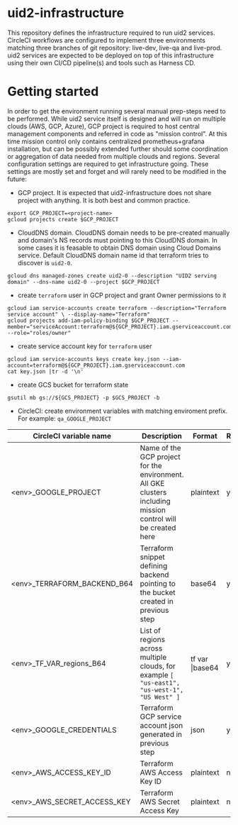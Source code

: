 # uid2-infrastructure
This repository defines the infrastructure required to run uid2 services. CircleCI workflows are configured to implement three environments matching three branches of git repository: live-dev, live-qa and live-prod.
uid2 services are expected to be deployed on top of this infrastructure using their own CI/CD pipeline(s) and tools such as Harness CD.

# Getting started
In order to get the environment running several manual prep-steps need to be performed. While uid2 service itself is designed and will run on multiple clouds (AWS, GCP, Azure), GCP project is required to host central management components and referred in code as "mission control". At this time mission control only contains centralized prometheus+grafana installation, but can be possibly extended further should some coordination or aggregation of data needed from multiple clouds and regions.
Several configuration settings are required to get infrastructure going. These settings are mostly set and forget and will rarely need to be modified in the future:
- GCP project. It is expected that uid2-infrastructure does not share project with anything. It is both best and common practice.
```
export GCP_PROJECT=<project-name>
gcloud projects create $GCP_PROJECT

```
- CloudDNS domain. CloudDNS domain needs to be pre-created manually and domain's NS records must pointing to this CloudDNS domain. In some cases it is feasable to obtain DNS domain using Cloud Domains service. Default CloudDNS domain name id that terraform tries to discover is `uid2-0`.
```
gcloud dns managed-zones create uid2-0 --description "UID2 serving domain" --dns-name uid2-0 --project $GCP_PROJECT
```
- create `terraform` user in GCP project and grant Owner permissions to it
```
gcloud iam service-accounts create terraform --description="Terraform service account" \ --display-name="Terraform"
gcloud projects add-iam-policy-binding $GCP_PROJECT --member="serviceAccount:terraform@${GCP_PROJECT}.iam.gserviceaccount.com" --role="roles/owner"
```
- create service account key for `terraform` user
```
gcloud iam service-accounts keys create key.json --iam-account=terraform@${GCP_PROJECT}.iam.gserviceaccount.com
cat key.json |tr -d '\n'
```
- create GCS bucket for terraform state
```
gsutil mb gs://${GCS_PROJECT} -p $GCS_PROJECT -b
```
- CircleCI: create environment variables with matching enviroment prefix. For example: `qa_GOOGLE_PROJECT`


| CircleCI variable name      | Description                                                                                              | Format    |Required? |
| --------------------------- | -------------------------------------------------------------------------------------------------------- | --------- | -------- |
| \<env>_GOOGLE_PROJECT        | Name of the GCP project for the environment. All GKE clusters including mission control will be created here                          | plaintext | yes      |
| \<env>_TERRAFORM_BACKEND_B64 | Terraform snippet defining backend pointing to the bucket created in previous step                       | base64    | yes      |
| \<env>_TF_VAR_regions_B64    | List of regions across multiple clouds, for example `[ "us-east1", "us-west-1", "US West" ]`                | tf var \|base64    | yes      |
| \<env>_GOOGLE_CREDENTIALS    | Terraform GCP service account json generated in previous step                                                                       | json      | yes      |
| \<env>_AWS_ACCESS_KEY_ID     | Terraform AWS Access Key ID                                                                              | plaintext | no       |
| \<env>_AWS_SECRET_ACCESS_KEY | Terraform AWS Secret Access Key                                                                          | plaintext | no       |

